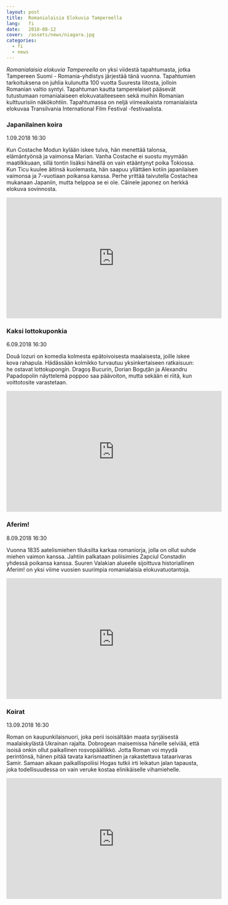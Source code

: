 ```yaml
---
layout: post
title:  Romanialaisia Elokuvia Tampereella
lang:   fi
date:   2018-08-12
cover:  /assets/news/niagara.jpg
categories:
  - fi
  - news
---
```


_Romanialaisia elokuvia Tampereella_ on yksi viidestä tapahtumasta, jotka Tampereen Suomi - Romania-yhdistys järjestää tänä vuonna. Tapahtumien tarkoituksena on juhlia kulunutta 100 vuotta Suuresta liitosta, jolloin Romanian valtio syntyi. Tapahtuman kautta tamperelaiset pääsevät tutustumaan romanialaiseen elokuvataiteeseen sekä muihin Romanian kulttuurisiin näkökohtiin. Tapahtumassa on neljä viimeaikaista romanialaista elokuvaa Transilvania International Film Festival -festivaalista.

### Japanilainen koira

<i class="fa fa-calendar"></i> 1.09.2018 <i class="fa fa-clock-o"></i> 16:30

Kun Costache Modun kylään iskee tulva, hän menettää talonsa, elämäntyönsä ja vaimonsa Marian. Vanha Costache ei suostu myymään maatilkkuaan, sillä tontin lisäksi hänellä on vain etääntynyt poika Tokiossa. Kun Ticu kuulee äitinsä kuolemasta, hän saapuu yllättäen kotiin japanilaisen vaimonsa ja 7-vuotiaan poikansa kanssa. Perhe yrittää taivutella Costachea mukanaan Japaniin, mutta helppoa se ei ole. Câinele japonez on herkkä elokuva sovinnosta.

<iframe width="560" height="315" src="https://www.youtube.com/embed/ghNAZtYg6Rg" frameborder="0" allow="autoplay; encrypted-media" allowfullscreen></iframe>

### Kaksi lottokuponkia

<i class="fa fa-calendar"></i> 6.09.2018 <i class="fa fa-clock-o"></i> 16:30

Două lozuri on komedia kolmesta epätoivoisesta maalaisesta, joille iskee kova rahapula. Hädässään kolmikko turvautuu yksinkertaiseen ratkaisuun: he ostavat lottokupongin. Dragoș Bucurin, Dorian Boguțăn ja Alexandru Papadopolin näyttelemä poppoo saa päävoiton, mutta sekään ei riitä, kun voittotosite varastetaan.

<iframe width="560" height="315" src="https://www.youtube.com/embed/j6GvCvAS22Q" frameborder="0" allow="autoplay; encrypted-media" allowfullscreen></iframe>

### Aferim!

<i class="fa fa-calendar"></i> 8.09.2018 <i class="fa fa-clock-o"></i> 16:30

Vuonna 1835 aatelismiehen tiluksilta karkaa romaniorja, jolla on ollut suhde miehen vaimon kanssa. Jahtiin palkataan poliisimies Zapciul Constadin yhdessä poikansa kanssa. Suuren Valakian alueelle sijoittuva historiallinen Aferim! on yksi viime vuosien suurimpia romanialaisia elokuvatuotantoja.

<iframe width="560" height="315" src="https://www.youtube.com/embed/mmTYOY_jQWc" frameborder="0" allow="autoplay; encrypted-media" allowfullscreen></iframe>

### Koirat

<i class="fa fa-calendar"></i> 13.09.2018 <i class="fa fa-clock-o"></i> 16:30

Roman on kaupunkilaisnuori, joka perii isoisältään maata syrjäisestä maalaiskylästä Ukrainan rajalta. Dobrogean maisemissa hänelle selviää, että isoisä onkin ollut paikallinen rosvopäällikkö. Jotta Roman voi myydä perintönsä, hänen pitää tavata karismaattinen ja rakastettava tataarivaras Samir. Samaan aikaan paikallispoliisi Hogas tutkii irti leikatun jalan tapausta, joka todellisuudessa on vain veruke kostaa elinikäiselle vihamiehelle.

<iframe width="560" height="315" src="https://www.youtube.com/embed/J2KznXCOT6M" frameborder="0" allow="autoplay; encrypted-media" allowfullscreen></iframe>
